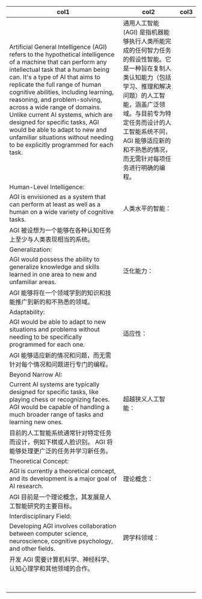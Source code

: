 | col1 | col2 | col3 |
| --- | --- | --- |
| Artificial General Intelligence (AGI) refers to the hypothetical intelligence of a machine that can perform any intellectual task that a human being can. It's a type of AI that aims to replicate the full range of human cognitive abilities, including learning, reasoning, and problem-solving, across a wide range of domains. Unlike current AI systems, which are designed for specific tasks, AGI would be able to adapt to new and unfamiliar situations without needing to be explicitly programmed for each task. | 通用人工智能 (AGI) 是指机器能够执行人类所能完成的任何智力任务的假设性智能。它是一种旨在复制人类认知能力（包括学习、推理和解决问题）的人工智能，涵盖广泛领域。与目前专为特定任务而设计的人工智能系统不同，AGI 能够适应新的和不熟悉的情况，而无需针对每项任务进行明确的编程。 |  |
| Human-Level Intelligence:
AGI is envisioned as a system that can perform at least as well as a human on a wide variety of cognitive tasks.  | 人类水平的智能：
AGI 被设想为一个能够在各种认知任务上至少与人类表现相当的系统。 |  |
| Generalization:
AGI would possess the ability to generalize knowledge and skills learned in one area to new and unfamiliar areas.  | 泛化能力：
AGI 能够将在一个领域学到的知识和技能推广到新的和不熟悉的领域。 |  |
| Adaptability:
AGI would be able to adapt to new situations and problems without needing to be specifically programmed for each one.  | 适应性：
AGI 能够适应新的情况和问题，而无需针对每个情况和问题进行专门的编程。 |  |
| Beyond Narrow AI:
Current AI systems are typically designed for specific tasks, like playing chess or recognizing faces. AGI would be capable of handling a much broader range of tasks and learning new ones.  | 超越狭义人工智能：
目前的人工智能系统通常针对特定任务而设计，例如下棋或人脸识别。 AGI 将能够处理更广泛的任务并学习新任务。 |  |
| Theoretical Concept:
AGI is currently a theoretical concept, and its development is a major goal of AI research.  | 理论概念：
AGI 目前是一个理论概念，其发展是人工智能研究的主要目标。 |  |
| Interdisciplinary Field:
Developing AGI involves collaboration between computer science, neuroscience, cognitive psychology, and other fields.  | 跨学科领域：
开发 AGI 需要计算机科学、神经科学、认知心理学和其他领域的合作。 |  |
|  |  |  |
|  |  |  |
|  |  |  |
|  |  |  |
|  |  |  |
|  |  |  |
|  |  |  |
|  |  |  |